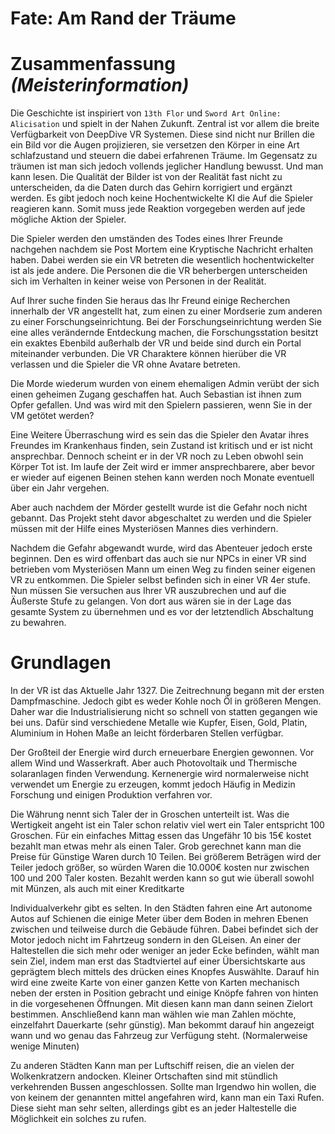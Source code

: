 # Fate: Am Rand der Träume

# Zusammenfassung *(Meisterinformation)*

Die Geschichte ist inspiriert von `13th Flor` und
`Sword Art Online: Alicisation` und spielt in der Nahen Zukunft. Zentral ist vor
allem die breite Verfügbarkeit von DeepDive VR Systemen. Diese sind nicht nur
Brillen die ein Bild vor die Augen projizieren, sie versetzen den Körper in eine
Art schlafzustand und steuern die dabei erfahrenen Träume. Im Gegensatz zu
träumen ist man sich jedoch vollends jeglicher Handlung bewusst. Und man kann
lesen. Die Qualität der Bilder ist von der Realität fast nicht zu unterscheiden,
da die Daten durch das Gehirn korrigiert und ergänzt werden. Es gibt jedoch noch
keine Hochentwickelte KI die Auf die Spieler reagieren kann. Somit muss jede
Reaktion vorgegeben werden auf jede mögliche Aktion der Spieler.

Die Spieler werden den umständen des Todes eines Ihrer Freunde nachgehen nachdem
sie Post Mortem eine Kryptische Nachricht erhalten haben. Dabei werden sie ein
VR betreten die wesentlich hochentwickelter ist als jede andere. Die Personen
die die VR beherbergen unterscheiden sich im Verhalten in keiner weise von
Personen in der Realität.

Auf Ihrer suche finden Sie heraus das Ihr Freund einige Recherchen innerhalb der
VR angestellt hat, zum einen zu einer Mordserie zum anderen zu einer
Forschungseinrichtung. Bei der Forschungseinrichtung werden Sie eine alles
verändernde Entdeckung machen, die Forschungsstation besitzt ein exaktes Ebenbild
außerhalb der VR und beide sind durch ein Portal miteinander verbunden. Die VR
Charaktere können hierüber die VR verlassen und die Spieler die VR ohne Avatare
betreten.

Die Morde wiederum wurden von einem ehemaligen Admin verübt der sich einen
geheimen Zugang geschaffen hat. Auch Sebastian ist ihnen zum Opfer gefallen. Und
was wird mit den Spielern passieren, wenn Sie in der VM getötet werden?

Eine Weitere Überraschung wird es sein das die Spieler den Avatar ihres Freundes
im Krankenhaus finden, sein Zustand ist kritisch und er ist nicht ansprechbar.
Dennoch scheint er in der VR noch zu Leben obwohl sein Körper Tot ist. Im laufe
der Zeit wird er immer ansprechbarere, aber bevor er wieder auf eigenen Beinen
stehen kann werden noch Monate eventuell über ein Jahr vergehen.

Aber auch nachdem der Mörder gestellt wurde ist die Gefahr noch nicht gebannt.
Das Projekt steht davor abgeschaltet zu werden und die Spieler müssen mit der
Hilfe eines Mysteriösen Mannes dies verhindern.

Nachdem die Gefahr abgewandt wurde, wird das Abenteuer jedoch erste beginnen.
Den es wird offenbart das auch sie nur NPCs in einer VR sind betrieben vom
Mysteriösen Mann um einen Weg zu finden seiner eigenen VR zu entkommen. Die
Spieler selbst befinden sich in einer VR 4er stufe. Nun müssen Sie versuchen aus
Ihrer VR auszubrechen und auf die Äußerste Stufe zu gelangen. Von dort aus
wären sie in der Lage das gesamte System zu übernehmen und es vor der
letztendlich Abschaltung zu bewahren.


# Grundlagen

In der VR ist das Aktuelle Jahr 1327. Die Zeitrechnung begann mit der ersten
Dampfmaschine. Jedoch gibt es weder Kohle noch Öl in größeren Mengen. Daher war
die Industrialisierung nicht so schnell von statten gegangen wie bei uns. Dafür
sind verschiedene Metalle wie Kupfer, Eisen, Gold, Platin, Aluminium in Hohen
Maße an leicht förderbaren Stellen verfügbar.

Der Großteil der Energie wird durch erneuerbare Energien gewonnen. Vor allem
Wind und Wasserkraft. Aber auch Photovoltaik und Thermische solaranlagen finden
Verwendung. Kernenergie wird normalerweise nicht verwendet um Energie zu
erzeugen, kommt jedoch Häufig in Medizin Forschung und einigen Produktion
verfahren vor.

Die Währung nennt sich Taler der in Groschen unterteilt ist. Was die Wertigkeit
angeht ist ein Taler schon relativ viel wert ein Taler entspricht 100 Groschen.
Für ein einfaches Mittag essen das Ungefähr 10 bis 15€ kostet bezahlt man etwas
mehr als einen Taler. Grob gerechnet kann man die Preise für Günstige Waren
durch 10 Teilen. Bei größerem Beträgen wird der Teiler jedoch größer, so würden
Waren die 10.000€ kosten nur zwischen 100 und 200 Taler kosten. Bezahlt werden
kann so gut wie überall sowohl mit Münzen, als auch mit einer Kreditkarte

Individualverkehr gibt es selten. In den Städten fahren eine Art autonome Autos
auf Schienen die einige Meter über dem Boden in mehren Ebenen zwischen und
teilweise durch die Gebäude führen. Dabei befindet sich der Motor jedoch nicht
im Fahrtzeug sondern in den GLeisen. An einer der Haltestellen die sich mehr
oder weniger an jeder Ecke befinden, wählt man sein Ziel, indem man erst das
Stadtviertel auf einer Übersichtskarte aus geprägtem blech mittels des drücken
eines Knopfes Auswählte. Darauf hin wird eine zweite Karte von einer ganzen
Kette von Karten mechanisch neben der ersten in Position gebracht und einige
Knöpfe fahren von hinten in die vorgesehenen Öffnungen. Mit diesen kann man dann
seinen Zielort bestimmen. Anschließend kann man wählen wie man Zahlen möchte,
einzelfahrt Dauerkarte (sehr günstig). Man bekommt darauf hin angezeigt wann und
wo genau das Fahrzeug zur Verfügung steht. (Normalerweise wenige Minuten)

Zu anderen Städten Kann man per Luftschiff reisen, die an vielen der
Wolkenkratzern andocken. Kleiner Ortschaften sind mit stündlich verkehrenden
Bussen angeschlossen. Sollte man Irgendwo hin wollen, die von keinem der
genannten mittel angefahren wird, kann man ein Taxi Rufen. Diese sieht man sehr
selten, allerdings gibt es an jeder Haltestelle die Möglichkeit ein solches zu
rufen.
